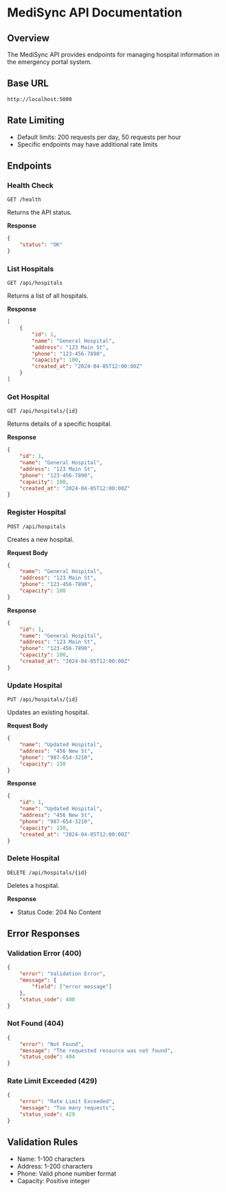 # MediSync API Documentation

## Overview
The MediSync API provides endpoints for managing hospital information in the emergency portal system.

## Base URL
```
http://localhost:5000
```

## Rate Limiting
- Default limits: 200 requests per day, 50 requests per hour
- Specific endpoints may have additional rate limits

## Endpoints

### Health Check
```
GET /health
```
Returns the API status.

**Response**
```json
{
    "status": "OK"
}
```

### List Hospitals
```
GET /api/hospitals
```
Returns a list of all hospitals.

**Response**
```json
[
    {
        "id": 1,
        "name": "General Hospital",
        "address": "123 Main St",
        "phone": "123-456-7890",
        "capacity": 100,
        "created_at": "2024-04-05T12:00:00Z"
    }
]
```

### Get Hospital
```
GET /api/hospitals/{id}
```
Returns details of a specific hospital.

**Response**
```json
{
    "id": 1,
    "name": "General Hospital",
    "address": "123 Main St",
    "phone": "123-456-7890",
    "capacity": 100,
    "created_at": "2024-04-05T12:00:00Z"
}
```

### Register Hospital
```
POST /api/hospitals
```
Creates a new hospital.

**Request Body**
```json
{
    "name": "General Hospital",
    "address": "123 Main St",
    "phone": "123-456-7890",
    "capacity": 100
}
```

**Response**
```json
{
    "id": 1,
    "name": "General Hospital",
    "address": "123 Main St",
    "phone": "123-456-7890",
    "capacity": 100,
    "created_at": "2024-04-05T12:00:00Z"
}
```

### Update Hospital
```
PUT /api/hospitals/{id}
```
Updates an existing hospital.

**Request Body**
```json
{
    "name": "Updated Hospital",
    "address": "456 New St",
    "phone": "987-654-3210",
    "capacity": 150
}
```

**Response**
```json
{
    "id": 1,
    "name": "Updated Hospital",
    "address": "456 New St",
    "phone": "987-654-3210",
    "capacity": 150,
    "created_at": "2024-04-05T12:00:00Z"
}
```

### Delete Hospital
```
DELETE /api/hospitals/{id}
```
Deletes a hospital.

**Response**
- Status Code: 204 No Content

## Error Responses

### Validation Error (400)
```json
{
    "error": "Validation Error",
    "message": {
        "field": ["error message"]
    },
    "status_code": 400
}
```

### Not Found (404)
```json
{
    "error": "Not Found",
    "message": "The requested resource was not found",
    "status_code": 404
}
```

### Rate Limit Exceeded (429)
```json
{
    "error": "Rate Limit Exceeded",
    "message": "Too many requests",
    "status_code": 429
}
```

## Validation Rules
- Name: 1-100 characters
- Address: 1-200 characters
- Phone: Valid phone number format
- Capacity: Positive integer 